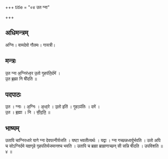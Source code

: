 +++
title = "०४ उत ग्ना"

+++
## अधिमन्त्रम्
अग्निः। वामदेवो गौतमः। गायत्री।

## मन्त्रः
उ॒त ग्ना अ॒ग्निर॑ध्व॒र उ॒तो गृ॒हप॑ति॒र्दमे॑ ।  
उ॒त ब्र॒ह्मा नि षी॑दति ॥

## पदपाठः
उ॒त । ग्नाः । अ॒ग्निः । अ॒ध्व॒रे । उ॒तो इति॑ । गृ॒हऽप॑तिः । दमे॑ ।  
उ॒त । ब्र॒ह्मा । नि । सी॒द॒ति॒ ॥

## भाष्यम्
उतापि चाग्निरध्वरे यागे ग्ना देवपत्नीर्यजति । यष्टा भवतीत्यर्थः । यद्वा । ग्ना गच्छन्नध्वर्युर्भवति । उतो अपि च सोऽग्निर्दमे यज्ञगृहे गृहपतिर्यजमानश्च भवति । उतापि च ब्रह्मा ब्राह्मणाच्छन् सी सन्नि षीदति । उपविशति ॥ ४ ॥